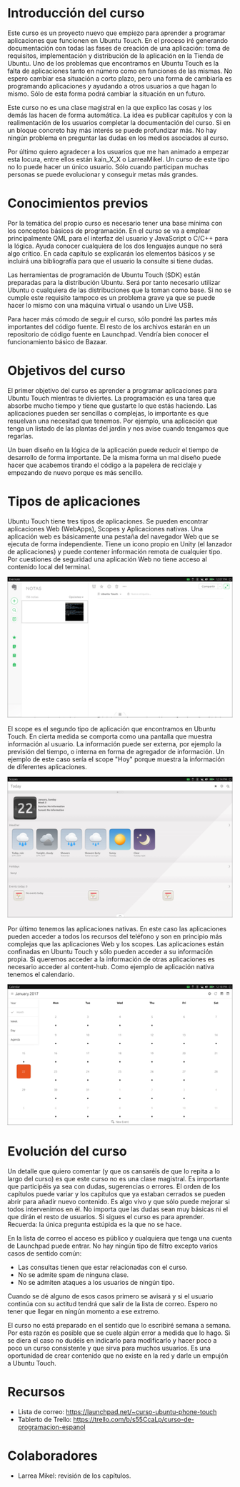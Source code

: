 # Introducción del curso
Este curso es un proyecto nuevo que empiezo para aprender a programar aplicaciones que funcionen en Ubuntu Touch. En el proceso iré generando documentación con todas las fases de creación de una aplicación: toma de requisitos, implementación y distribución de la aplicación en la Tienda de Ubuntu. Uno de los problemas que encontramos en Ubuntu Touch es la falta de aplicaciones tanto en número como en funciones de las mismas. No espero cambiar esa situación a corto plazo, pero una forma de cambiarla es programando aplicaciones y ayudando a otros usuarios a que hagan lo mismo. Sólo de esta forma podrá cambiar la situación en un futuro.

Este curso no es una clase magistral en la que explico las cosas y los demás las hacen de forma automática. La idea es publicar capítulos y con la realimentación de los usuarios completar la documentación del curso. Si en un bloque concreto hay más interés se puede profundizar más. No hay ningún problema en preguntar las dudas en los medios asociados al curso.

Por último quiero agradecer a los usuarios que me han animado a empezar esta locura, entre ellos están kain_X_X o LarreaMikel. Un curso de este tipo no lo puede hacer un único usuario. Sólo cuando participan muchas personas se puede evolucionar y conseguir metas más grandes.

# Conocimientos previos
Por la temática del propio curso es necesario tener una base mínima con los conceptos básicos de programación. En el curso se va a emplear principalmente QML para el interfaz del usuario y JavaScript o C/C++ para la lógica. Ayuda conocer cualquiera de los dos lenguajes aunque no será algo crítico. En cada capítulo se explicarán los elementos básicos y se incluirá una bibliografía para que el usuario la consulte si tiene dudas.

Las herramientas de programación de Ubuntu Touch (SDK) están preparadas para la distribución Ubuntu. Será por tanto necesario utilizar Ubuntu o cualquiera de las distribuciones que la toman como base. Si no se cumple este requisito tampoco es un problema grave ya que se puede hacer lo mismo con una máquina virtual o usando un Live USB.

Para hacer más cómodo de seguir el curso, sólo pondré las partes más importantes del código fuente. El resto de los archivos estarán en un repositorio de código fuente en Launchpad. Vendría bien conocer el funcionamiento básico de Bazaar.

# Objetivos del curso
El primer objetivo del curso es aprender a programar aplicaciones para Ubuntu Touch mientras te diviertes. La programación es una tarea que absorbe mucho tiempo y tiene que gustarte lo que estás haciendo. Las aplicaciones pueden ser sencillas o complejas, lo importante es que resuelvan una necesitad que tenemos. Por ejemplo, una aplicación que tenga un listado de las plantas del jardín y nos avise cuando tengamos que regarlas.

Un buen diseño en la lógica de la aplicación puede reducir el tiempo de desarrollo de forma importante. De la misma forma un mal diseño puede hacer que acabemos tirando el código a la papelera de reciclaje y empezando de nuevo porque es más sencillo.

# Tipos de aplicaciones
Ubuntu Touch tiene tres tipos de aplicaciones. Se pueden encontrar aplicaciones Web (WebApps), Scopes y Aplicaciones nativas. Una aplicación web es básicamente una pestaña del navegador Web que se ejecuta de forma independiente. Tiene un icono propio en Unity (el lanzador de aplicaciones) y puede contener información remota de cualquier tipo. Por cuestiones de seguridad una aplicación Web no tiene acceso al contenido local del terminal.

![Ejemplo de WebApp](chapter-01/01_webapp.png)

El scope es el segundo tipo de aplicación que encontramos en Ubuntu Touch. En cierta medida se comporta como una pantalla que muestra información al usuario. La información puede ser externa, por ejemplo la previsión del tiempo, o interna en forma de agregador de información. Un ejemplo de este caso sería el scope "Hoy" porque muestra la información de diferentes aplicaciones.

![Ejemplo de Scope](chapter-01/02_scope.png)

Por último tenemos las aplicaciones nativas. En este caso las aplicaciones pueden acceder a todos los recursos del teléfono y son en principio más complejas que las aplicaciones Web y los scopes. Las aplicaciones están confinadas en Ubuntu Touch y sólo pueden acceder a su información propia. Si queremos acceder a la información de otras aplicaciones es necesario acceder al content-hub. Como ejemplo de aplicación nativa tenemos el calendario.

![Ejemplo de Aplicación nativa](chapter-01/03-native_app.png)

# Evolución del curso
Un detalle que quiero comentar (y que os cansaréis de que lo repita a lo largo del curso) es que este curso no es una clase magistral. Es importante que participéis ya sea con dudas, sugerencias o errores. El orden de los capítulos puede variar y los capítulos que ya estaban cerrados se pueden abrir para añadir nuevo contenido. Es algo vivo y que sólo puede mejorar si todos intervenimos en él. No importa que las dudas sean muy básicas ni el que dirán el resto de usuarios. Si sigues el curso es para aprender. Recuerda: la única pregunta estúpida es la que no se hace.

En la lista de correo el acceso es público y cualquiera que tenga una cuenta de Launchpad puede entrar. No hay ningún tipo de filtro excepto varios casos de sentido común:
* Las consultas tienen que estar relacionadas con el curso.
* No se admite spam de ninguna clase.
* No se admiten ataques a los usuarios de ningún tipo.

Cuando se dé alguno de esos casos primero se avisará y si el usuario continúa con su actitud tendrá que salir de la lista de correo. Espero no tener que llegar en ningún momento a ese extremo.

El curso no está preparado en el sentido que lo escribiré semana a semana. Por esta razón es posible que se cuele algún error a medida que lo hago. Si se diera el caso no dudéis en indicarlo para modificarlo y hacer poco a poco un curso consistente y que sirva para muchos usuarios. Es una oportunidad de crear contenido que no existe en la red y darle un empujón a Ubuntu Touch.

# Recursos
* Lista de correo: https://launchpad.net/~curso-ubuntu-phone-touch
* Tablerto de Trello: https://trello.com/b/s55CcaLp/curso-de-programacion-espanol

# Colaboradores
* Larrea Mikel: revisión de los capítulos.
